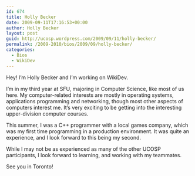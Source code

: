 ```yaml
---
id: 674
title: Holly Becker
date: 2009-09-11T17:16:53+00:00
author: Holly Becker
layout: post
guid: http://ucosp.wordpress.com/2009/09/11/holly-becker/
permalink: /2009-2010/bios/2009/09/holly-becker/
categories:
  - Bios
  - WikiDev
---
```

Hey! I&#8217;m Holly Becker and I&#8217;m working on WikiDev.

I&#8217;m in my third year at SFU, majoring in Computer Science, like most of us here. My computer-related interests are mostly in operating systems, applications programming and networking, though most other aspects of computers interest me. It&#8217;s very exciting to be getting into the interesting upper-division computer courses.

This summer, I was a C++ programmer with a local games company, which was my first time programming in a production environment. It was quite an experience, and I look forward to this being my second.

While I may not be as experienced as many of the other UCOSP participants, I look forward to learning, and working with my teammates.

See you in Toronto!